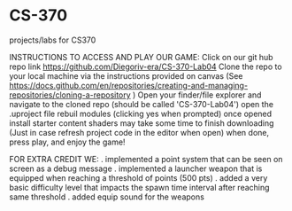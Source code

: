 # CS-370
projects/labs for CS370

INSTRUCTIONS TO ACCESS AND PLAY OUR GAME:
Click on our git hub repo link https://github.com/Diegoriv-era/CS-370-Lab04
Clone the repo to your local machine via the instructions provided on canvas (See https://docs.github.com/en/repositories/creating-and-managing-repositories/cloning-a-repository )
Open your finder/file explorer and navigate to the cloned repo (should be called 'CS-370-Lab04')
open the .uproject file
rebuil modules (clicking yes when prompted)
once opened install starter content
shaders may take some time to finish downloading
(Just in case refresh project code in the editor when open)
when done, press play, and enjoy the game!

FOR EXTRA CREDIT WE:
  	  . implemented a point system that can be seen on screen as a debug message
	  . implemented a launcher weapon that is equipped when reaching a threshold of points (500 pts)
	  . added a very basic difficulty level that impacts the spawn time interval after reaching same threshold
	  . added equip sound for the weapons
